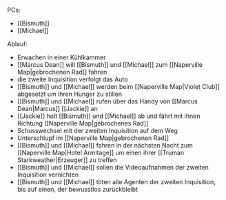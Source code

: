 PCs:
- [[Bismuth]]
- [[Michael]]

Ablauf:
- Erwachen in einer Kühlkammer
- [[Marcus Dean]] will [[Bismuth]] und [[Michael]] zum [[Naperville Map|gebrochenen Rad]] fahren
- die zweite Inquisition verfolgt das Auto
- [[Bismuth]] und [[Michael]] werden beim [[Naperville Map|Violet Club]] abgesetzt um ihren Hunger zu stillen
- [[Bismuth]] und [[Michael]] rufen über das Handy von [[Marcus Dean|Marcus]] [[Jackie]] an
- [[Jackie]] holt [[Bismuth]] und [[Michael]] ab und fährt mit ihnen Richtung [[Naperville Map|gebrochenes Rad]]
- Schusswechsel mit der zweiten Inquisition auf dem Weg
- Unterschlupf im [[Naperville Map|gebrochenen Rad]]
- [[Bismuth]] und [[Michael]] fahren in der nächsten Nacht zum [[Naperville Map|Hotel Armitage]] um einen ihrer [[Truman Starkweather|Erzeuger]] zu treffen
- [[Bismuth]] und [[Michael]] sollen die Videoaufnahmen der zweiten Inquisition vernichten
- [[Bismuth]] und [[Michael]] töten alle Agenten der zweiten Inquisition, bis auf einen, der bewusstlos zurückbleibt
